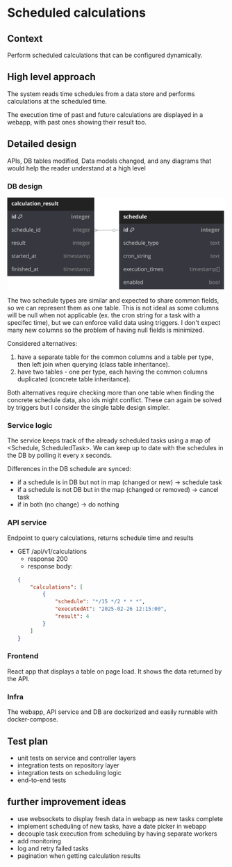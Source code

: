 # Scheduled calculations

## Context
Perform scheduled calculations that can be configured dynamically.

## High level approach
The system reads time schedules from a data store and performs calculations at the scheduled time.

The execution time of past and future calculations are displayed in a webapp, with past ones showing their result too.

## Detailed design
APIs, DB tables modified, Data models changed, and any diagrams that would help the reader understand at a high level

### DB design
![ERD](docs/ERD.svg)

The two schedule types are similar and expected to share common fields, so we can represent them as one table. This is not ideal as some columns will be null when not applicable (ex. the cron string for a task with a specifec time), but we can enforce valid data using triggers. I don't expect many new columns so the problem of having null fields is minimized.

Considered alternatives:
1. have a separate table for the common columns and a table per type, then left join when querying (class table inheritance).
2. have two tables - one per type, each having the common columns duplicated (concrete table inheritance). 

Both alternatives require checking more than one table when finding the concrete schedule data, also ids might conflict. These can again be solved by triggers but I consider the single table design simpler.

### Service logic
The service keeps track of the already scheduled tasks using a map of <Schedule, ScheduledTask>.
We can keep up to date with the schedules in the DB by polling it every x seconds.

Differences in the DB schedule are synced:
- if a schedule is in DB but not in map (changed or new) -> schedule task
- if a schedule is not DB but in the map (changed or removed) -> cancel task
- if in both (no change) -> do nothing

### API service
Endpoint to query calculations, returns schedule time and results
- GET /api/v1/calculations
    - response 200
    - response body:
    ```json
    {
        "calculations": [
            {
                "schedule": "*/15 */2 * * *",
                "executedAt": "2025-02-26 12:15:00",
                "result": 4
            }
        ]
    }
    ```

### Frontend
React app that displays a table on page load. It shows the data returned by the API.

### Infra
The webapp, API service and DB are dockerized and easily runnable with docker-compose.

## Test plan
-  unit tests on service and controller layers
-  integration tests on repository layer
-  integration tests on scheduling logic
-  end-to-end tests

## further improvement ideas
- use websockets to display fresh data in webapp as new tasks complete
- implement scheduling of new tasks, have a date picker in webapp
- decouple task execution from scheduling by having separate workers
- add monitoring
- log and retry failed tasks
- pagination when getting calculation results
